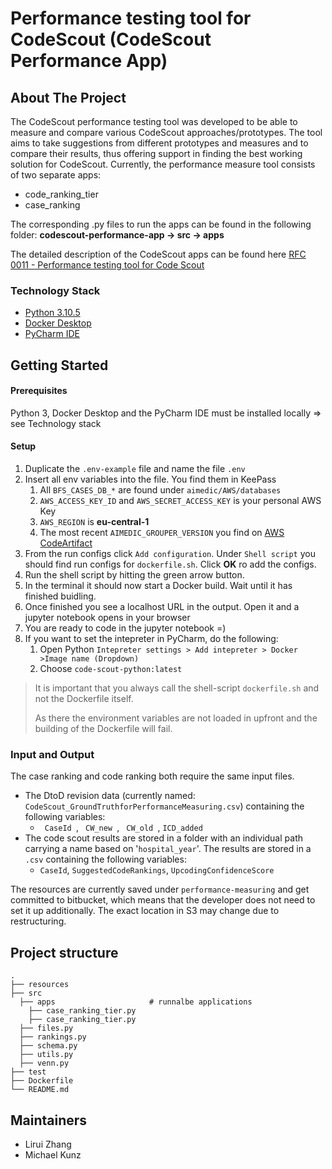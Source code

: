 
# Performance testing tool for CodeScout (CodeScout Performance App)

## About The Project

The CodeScout performance testing tool was developed to be able to measure and compare various CodeScout approaches/prototypes. 
The tool aims to take suggestions from different prototypes and measures and to compare their results, thus offering support
in finding the best working solution for CodeScout. 
Currently, the performance measure tool consists of two separate apps:

-  code_ranking_tier
-  case_ranking

The corresponding .py files to run the apps can be found in the following folder: **codescout-performance-app &rarr; src &rarr; apps** 


The detailed description of the CodeScout apps can be found here [RFC 0011 - Performance testing tool for Code Scout](https://www.notion.so/aimedic/RFC-0011-Performance-testing-tool-for-Code-Scout-554e9d35b96845afa42c70f7fe8ccef2)


### Technology Stack

- [Python 3.10.5](https://www.python.org/downloads/)
- [Docker Desktop](https://www.docker.com/products/docker-desktop/)
- [PyCharm IDE](https://www.jetbrains.com/pycharm/promo/?source=google&medium=cpc&campaign=14123077402&term=pycharm)


## Getting Started

#### Prerequisites

Python 3, Docker Desktop and the PyCharm IDE must be installed locally => see Technology stack

#### Setup

1. Duplicate the `.env-example` file and name the file `.env`
2. Insert all env variables into the file. You find them in KeePass
   1. All `BFS_CASES_DB_*` are found under `aimedic/AWS/databases` 
   2. `AWS_ACCESS_KEY_ID` and `AWS_SECRET_ACCESS_KEY` is your personal AWS Key
   3. `AWS_REGION` is **eu-central-1**
   4. The most recent `AIMEDIC_GROUPER_VERSION` you find on [AWS CodeArtifact](https://eu-central-1.console.aws.amazon.com/codesuite/codeartifact/d/264427866130/aimedic/r/aimedic/p/maven/ch.aimedic/aimedic-grouper_2.12/versions?region=eu-central-1&package-versions-meta=eyJmIjp7fSwicyI6e30sIm4iOjIwLCJpIjowfQ)
3. From the run configs click `Add configuration`. Under `Shell script` you should find run configs for `dockerfile.sh`. Click **OK** ro add the configs.
4. Run the shell script by hitting the green arrow button.
5. In the terminal it should now start a Docker build. Wait until it has finished buidling.
6. Once finished you see a localhost URL in the output. Open it and a jupyter notebook opens in your browser
7. You are ready to code in the jupyter notebook =)
8. If you want to set the intepreter in PyCharm, do the following:
   1. Open Python `Intepreter settings > Add intepreter > Docker >Image name (Dropdown)`
   2. Choose `code-scout-python:latest`

> It is important that you always call the shell-script `dockerfile.sh` and not the Dockerfile itself.
> 
> As there the environment variables are not loaded in upfront and the building of the Dockerfile will fail.

### Input and Output

The case ranking and code ranking both require the same input files. 

- The DtoD revision data (currently named: <code>CodeScout_GroundTruthforPerformanceMeasuring.csv</code>) containing the following variables:
    - <code> CaseId </code>, <code> CW_new </code>, <code> CW_old </code>, <code>ICD_added</code>
- The code scout results are stored in a folder with an individual path carrying a name based on '<code>hospital_year</code>'. The results are stored
in a <code>.csv</code> containing the following variables: 
  - <code>CaseId</code>, <code>SuggestedCodeRankings</code>, <code>UpcodingConfidenceScore</code> 


The resources are currently saved under <code>performance-measuring</code> and get committed to bitbucket, 
which means that the developer does not need to set it up additionally. The exact location in S3 may change due 
to restructuring. 


## Project structure

    .
    ├── resources                   
    ├── src                      
      ├── apps                     # runnalbe applications
        ├── case_ranking_tier.py  
        ├── case_ranking_tier.py    
      ├── files.py                  
      ├── rankings.py
      ├── schema.py                  
      ├── utils.py
      ├── venn.py
    ├── test                 
    ├── Dockerfile
    └── README.md

   
## Maintainers

- Lirui Zhang
- Michael Kunz 





